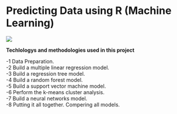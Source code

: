 # Predicting Data using R (Machine Learning)

<img src="https://s6.gifyu.com/images/r-Final.gif" />


**Techlologys and methodologies used in this project**

-1 Data Preparation. <br>
-2 Build a multiple linear regression model.<br>
-3 Build a regression tree model.<br>
-4 Build a random forest model.<br>
-5 Build a support vector machine model.<br>
-6 Perform the k-means cluster analysis.<br>
-7 Build a neural networks model.<br>
-8 Putting it all together. Compering all models.<br>


